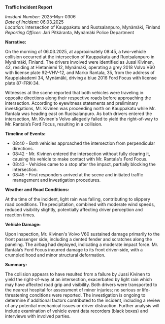 **Traffic Incident Report**

*Incident Number:* 2025-Myn-0306  
*Date of Incident:* 06.03.2025  
*Location:* Intersection of Kauppakatu and Ruotsalanpuro, Mynämäki, Finland  
*Reporting Officer:* Jari Pitkäranta, Mynämäki Police Department  

**Narrative:**

On the morning of 06.03.2025, at approximately 08:45, a two-vehicle collision occurred at the intersection of Kauppakatu and Ruotsalanpuro in Mynämäki, Finland. The drivers involved were identified as Jussi Kivinen, 42, residing at Hietaniemi 12, Mynämäki, operating a grey 2018 Volvo V60 with license plate 92-VHV-12, and Marko Rantala, 35, from the address of Kauppiakademi 34, Mynämäki, driving a blue 2016 Ford Focus with license plate 87-FRK-34.

Witnesses at the scene reported that both vehicles were traveling in opposite directions along their respective roads before approaching the intersection. According to eyewitness statements and preliminary investigations, Mr. Kivinen was proceeding north on Kauppakatu while Mr. Rantala was heading east on Ruotsalanpuro. As both drivers entered the intersection, Mr. Kivinen's Volvo allegedly failed to yield the right-of-way to Mr. Rantala’s Ford Focus, resulting in a collision.

**Timeline of Events:**

- 08:40 - Both vehicles approached the intersection from perpendicular directions.
- 08:42 - Mr. Kivinen entered the intersection without fully clearing it, causing his vehicle to make contact with Mr. Rantala's Ford Focus.
- 08:43 - Vehicles came to a stop after the impact, partially blocking the intersection.
- 08:45 - First responders arrived at the scene and initiated traffic management and investigation procedures.

**Weather and Road Conditions:**

At the time of the incident, light rain was falling, contributing to slippery road conditions. The precipitation, combined with moderate wind speeds, reduced visibility slightly, potentially affecting driver perception and reaction times.

**Vehicle Damage:**

Upon inspection, Mr. Kivinen's Volvo V60 sustained damage primarily to the front passenger side, including a dented fender and scratches along the paneling. The airbag had deployed, indicating a moderate impact force. Mr. Rantala’s Ford Focus incurred damage to its front driver-side, with a crumpled hood and minor structural deformation.

**Summary:**

The collision appears to have resulted from a failure by Jussi Kivinen to yield the right-of-way at an intersection, exacerbated by light rain which may have affected road grip and visibility. Both drivers were transported to the nearest hospital for assessment of minor injuries; no serious or life-threatening conditions were reported. The investigation is ongoing to determine if additional factors contributed to the incident, including a review of any potential mechanical issues or driver distraction. Further analysis will include examination of vehicle event data recorders (black boxes) and interviews with involved parties.